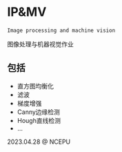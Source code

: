 # IP&MV

`Image processing and machine vision`

图像处理与机器视觉作业

## 包括
- 直方图均衡化
- 滤波
- 梯度增强
- Canny边缘检测
- Hough直线检测
- ...

2023.04.28 @ NCEPU
